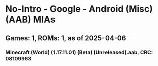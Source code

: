 # No-Intro - Google - Android (Misc) (AAB) MIAs
## Games: 1, ROMs: 1, as of 2025-04-06

### Minecraft (World) (1.17.11.01) (Beta) (Unreleased).aab, CRC: 08109963
